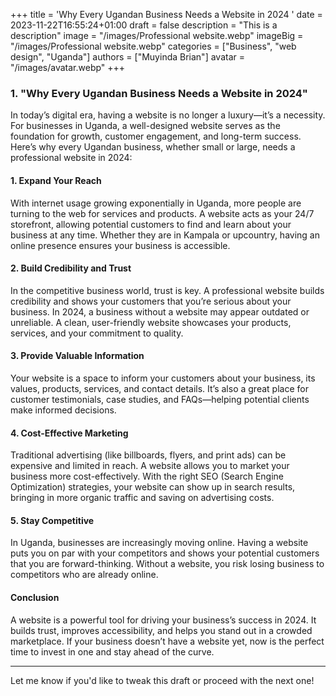 +++
title = 'Why Every Ugandan Business Needs a Website in 2024 '
date = 2023-11-22T16:55:24+01:00
draft = false
description = "This is a description"
image =  "/images/Professional website.webp"
imageBig = "/images/Professional website.webp"
categories = ["Business", "web design", "Uganda"]
authors = ["Muyinda Brian"]
avatar = "/images/avatar.webp"
+++





### **1. "Why Every Ugandan Business Needs a Website in 2024"**

In today’s digital era, having a website is no longer a luxury—it’s a necessity. For businesses in Uganda, a well-designed website serves as the foundation for growth, customer engagement, and long-term success. Here’s why every Ugandan business, whether small or large, needs a professional website in 2024:

#### **1. Expand Your Reach**
With internet usage growing exponentially in Uganda, more people are turning to the web for services and products. A website acts as your 24/7 storefront, allowing potential customers to find and learn about your business at any time. Whether they are in Kampala or upcountry, having an online presence ensures your business is accessible.

#### **2. Build Credibility and Trust**
In the competitive business world, trust is key. A professional website builds credibility and shows your customers that you’re serious about your business. In 2024, a business without a website may appear outdated or unreliable. A clean, user-friendly website showcases your products, services, and your commitment to quality.

#### **3. Provide Valuable Information**
Your website is a space to inform your customers about your business, its values, products, services, and contact details. It’s also a great place for customer testimonials, case studies, and FAQs—helping potential clients make informed decisions.

#### **4. Cost-Effective Marketing**
Traditional advertising (like billboards, flyers, and print ads) can be expensive and limited in reach. A website allows you to market your business more cost-effectively. With the right SEO (Search Engine Optimization) strategies, your website can show up in search results, bringing in more organic traffic and saving on advertising costs.

#### **5. Stay Competitive**
In Uganda, businesses are increasingly moving online. Having a website puts you on par with your competitors and shows your potential customers that you are forward-thinking. Without a website, you risk losing business to competitors who are already online.

#### **Conclusion**
A website is a powerful tool for driving your business’s success in 2024. It builds trust, improves accessibility, and helps you stand out in a crowded marketplace. If your business doesn’t have a website yet, now is the perfect time to invest in one and stay ahead of the curve.

---

Let me know if you'd like to tweak this draft or proceed with the next one!